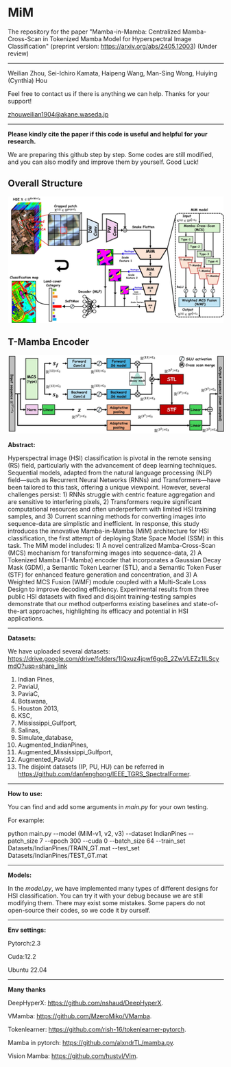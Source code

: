 # MiM

The repository for the paper "Mamba-in-Mamba: Centralized Mamba-Cross-Scan in Tokenized Mamba Model for Hyperspectral Image Classification" (preprint version: https://arxiv.org/abs/2405.12003)
(Under review)

------

Weilian Zhou, Sei-Ichiro Kamata, Haipeng Wang, Man-Sing Wong, Huiying (Cynthia) Hou

Feel free to contact us if there is anything we can help. Thanks for your support!

zhouweilian1904@akane.waseda.jp

------
**Please kindly cite the paper if this code is useful and helpful for your research.** 

We are preparing this github step by step. Some codes are still modified, and you can also modify and improve them by yourself. Good Luck! 

Overall Structure
----------------------------------------
![image](https://github.com/zhouweilian1904/Mamba-in-Mamba/blob/main/whole_structure_3.jpg)

T-Mamba Encoder
----------------------------------------
![image](https://github.com/zhouweilian1904/Mamba-in-Mamba/blob/main/T_mamba_2.jpg)

**Abstract:**

Hyperspectral image (HSI) classification is pivotal in the remote sensing (RS) field, particularly with the advancement of deep learning techniques. Sequential models, adapted from the natural language processing (NLP) field—such as Recurrent Neural Networks (RNNs) and Transformers—have been tailored to this task, offering a unique viewpoint. However, several challenges persist: 1) RNNs struggle with centric feature aggregation and are sensitive to interfering pixels, 2) Transformers require significant computational resources and often underperform with limited HSI training samples, and 3) Current scanning methods for converting images into sequence-data are simplistic and inefficient. In response, this study introduces the innovative Mamba-in-Mamba (MiM) architecture for HSI classification, the first attempt of deploying State Space Model (SSM) in this task. The MiM model includes: 1) A novel centralized Mamba-Cross-Scan (MCS) mechanism for transforming images into sequence-data, 2) A Tokenized Mamba (T-Mamba) encoder that incorporates a Gaussian Decay Mask (GDM), a Semantic Token Learner (STL), and a Semantic Token Fuser (STF) for enhanced feature generation and concentration, and 3) A Weighted MCS Fusion (WMF) module coupled with a Multi-Scale Loss Design to improve decoding efficiency. Experimental results from three public HSI datasets with fixed and disjoint training-testing samples demonstrate that our method outperforms existing baselines and state-of-the-art approaches, highlighting its efficacy and potential in HSI applications.

--------------------------------
**Datasets:**

We have uploaded several datasets: https://drive.google.com/drive/folders/1IQxuz4jpwf6goB_2ZwVLEZz1ILScymdO?usp=share_link
1. Indian Pines, 
2. PaviaU, 
3. PaviaC, 
4. Botswana, 
5. Houston 2013, 
6. KSC, 
7. Mississippi_Gulfport, 
8. Salinas, 
9. Simulate_database, 
10. Augmented_IndianPines, 
11. Augmented_Mississippi_Gulfport, 
12. Augmented_PaviaU
13. The disjoint datasets (IP, PU, HU) can be referred in https://github.com/danfenghong/IEEE_TGRS_SpectralFormer.

--------------------------------
**How to use:**

You can find and add some arguments in *main.py* for your own testing.

For example:

python main.py --model (MiM-v1, v2, v3) --dataset IndianPines --patch_size 7 --epoch 300 --cuda 0 --batch_size 64 --train_set Datasets/IndianPines/TRAIN_GT.mat --test_set Datasets/IndianPines/TEST_GT.mat

--------------------------------
**Models:**

In the *model.py*, we have implemented many types of different designs for HSI classification. You can try it with your debug because we are still modifying them. There may exist some mistakes. 
Some papers do not open-source their codes, so we code it by ourself.

--------------------------------
**Env settings:**

Pytorch:2.3

Cuda:12.2

Ubuntu 22.04

---------------------------------
**Many thanks**

DeepHyperX: https://github.com/nshaud/DeepHyperX.

VMamba: https://github.com/MzeroMiko/VMamba.

Tokenlearner: https://github.com/rish-16/tokenlearner-pytorch.

Mamba in pytorch: https://github.com/alxndrTL/mamba.py.

Vision Mamba: https://github.com/hustvl/Vim.





